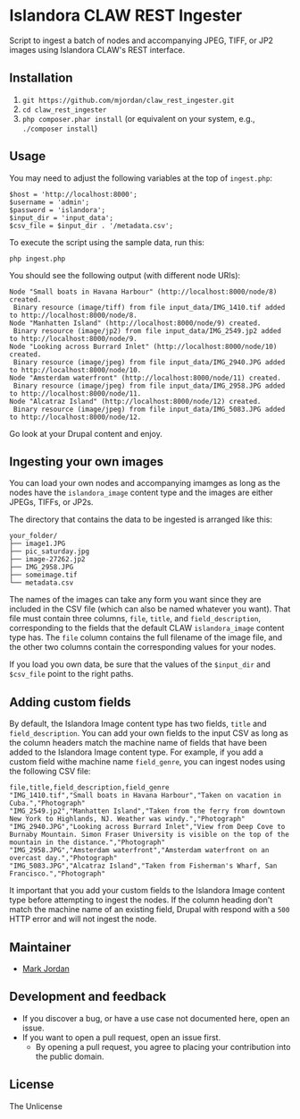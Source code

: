 # Islandora CLAW REST Ingester

Script to ingest a batch of nodes and accompanying JPEG, TIFF, or JP2 images using Islandora CLAW's REST interface.

## Installation

1. `git https://github.com/mjordan/claw_rest_ingester.git`
1. `cd claw_rest_ingester`
1. `php composer.phar install` (or equivalent on your system, e.g., `./composer install`)

## Usage

You may need to adjust the following variables at the top of `ingest.php`:

```
$host = 'http://localhost:8000';
$username = 'admin';
$password = 'islandora';
$input_dir = 'input_data';
$csv_file = $input_dir . '/metadata.csv';
```

To execute the script using the sample data, run this:

`php ingest.php`

You should see the following output (with different node URIs):

```
Node "Small boats in Havana Harbour" (http://localhost:8000/node/8) created.
 Binary resource (image/tiff) from file input_data/IMG_1410.tif added to http://localhost:8000/node/8.
Node "Manhatten Island" (http://localhost:8000/node/9) created.
 Binary resource (image/jp2) from file input_data/IMG_2549.jp2 added to http://localhost:8000/node/9.
Node "Looking across Burrard Inlet" (http://localhost:8000/node/10) created.
 Binary resource (image/jpeg) from file input_data/IMG_2940.JPG added to http://localhost:8000/node/10.
Node "Amsterdam waterfront" (http://localhost:8000/node/11) created.
 Binary resource (image/jpeg) from file input_data/IMG_2958.JPG added to http://localhost:8000/node/11.
Node "Alcatraz Island" (http://localhost:8000/node/12) created.
 Binary resource (image/jpeg) from file input_data/IMG_5083.JPG added to http://localhost:8000/node/12.
```

Go look at your Drupal content and enjoy.

## Ingesting your own images

You can load your own nodes and accompanying imamges as long as the nodes have the `islandora_image` content type and the images are either JPEGs, TIFFs, or JP2s.

The directory that contains the data to be ingested is arranged like this:

```
your_folder/
├── image1.JPG
├── pic_saturday.jpg
├── image-27262.jp2
├── IMG_2958.JPG
├── someimage.tif
└── metadata.csv
```

The names of the images can take any form you want since they are included in the CSV file (which can also be named whatever you want). That file must contain three columns, `file`, `title`, and `field_description`, corresponding to the fields that the default CLAW `islandora_image` content type has. The `file` column contains the full filename of the image file, and the other two columns contain the corresponding values for your nodes.

If you load you own data, be sure that the values of the `$input_dir` and `$csv_file` point to the right paths.

## Adding custom fields

By default, the Islandora Image content type has two fields, `title` and `field_description`. You can add your own fields to the input CSV as long as the column headers match the machine name of fields that have been added to the Islandora Image content type. For example, if you add a custom field withe machine name `field_genre`, you can ingest nodes using the following CSV file:

```
file,title,field_description,field_genre
"IMG_1410.tif","Small boats in Havana Harbour","Taken on vacation in Cuba.","Photograph"
"IMG_2549.jp2","Manhatten Island","Taken from the ferry from downtown New York to Highlands, NJ. Weather was windy.","Photograph"
"IMG_2940.JPG","Looking across Burrard Inlet","View from Deep Cove to Burnaby Mountain. Simon Fraser University is visible on the top of the mountain in the distance.","Photograph"
"IMG_2958.JPG","Amsterdam waterfront","Amsterdam waterfront on an overcast day.","Photograph"
"IMG_5083.JPG","Alcatraz Island","Taken from Fisherman's Wharf, San Francisco.","Photograph"
```

It important that you add your custom fields to the Islandora Image content type before attempting to ingest the nodes. If the column heading don't match the machine name of an existing field, Drupal with respond with a `500` HTTP error and will not ingest the node.

## Maintainer

* [Mark Jordan](https://github.com/mjordan)

## Development and feedback

* If you discover a bug, or have a use case not documented here, open an issue.
* If you want to open a pull request, open an issue first.
  * By opening a pull request, you agree to placing your contribution into the public domain.

## License

The Unlicense
